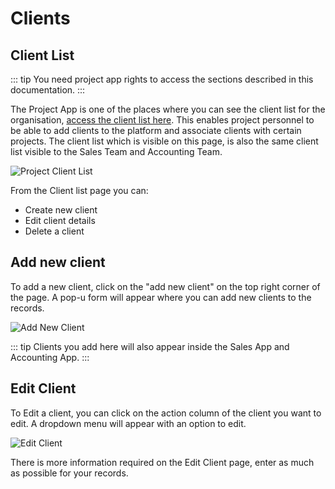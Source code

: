 # Clients

## Client List

::: tip
You need project app rights to access the sections described in this documentation.
:::

The Project App is one of the places where you can see the client list for the organisation, [access the client list here](https://skhokho.io/projects/clients/view). This enables project personnel to be able to add clients to the platform and associate clients with certain projects. The client list which is visible on this page, is also the same client list visible to the Sales Team and Accounting Team.

![Project Client List](/img/client_list.png)

From the Client list page you can:
* Create new client
* Edit client details
* Delete a client


## Add new client
To add a new client, click on the "add new client" on the top right corner of the page. A pop-u form will appear where you can add new clients to the records.

![Add New Client](/img/add_client.png)

::: tip
Clients you add here will also appear inside the Sales App and Accounting App.
:::

## Edit Client

To Edit a client, you can click on the action column of the client you want to edit. A dropdown menu will appear with an option to edit.

![Edit Client](/img/edit_client.png)

There is more information required on the Edit Client page, enter as much as possible for your records.
